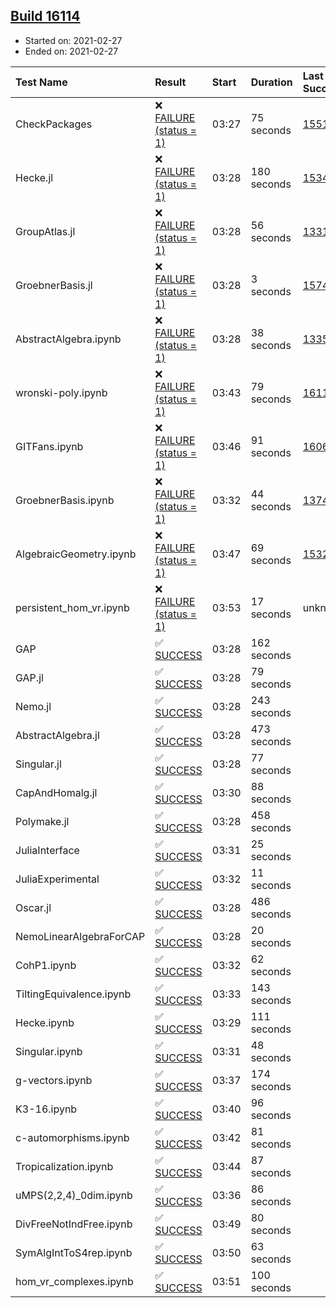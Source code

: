 ## [Build 16114](https://oscarci.mathematik.uni-kl.de/job/oscar/16114/)

* Started on: 2021-02-27
* Ended on: 2021-02-27

| Test Name    | Result | Start | Duration | Last Success | First Failure |
|:-------------|:-------|:------|:---------|:-------------|:--------------|
| CheckPackages | ❌ [FAILURE (status = 1)](https://oscarci.mathematik.uni-kl.de/job/oscar/16114/artifact/logs/build-16114/CheckPackages.log) | 03:27 | 75 seconds | [15514](https://oscarci.mathematik.uni-kl.de/job/oscar/15514/) | [15515](https://oscarci.mathematik.uni-kl.de/job/oscar/15515/) |
| Hecke.jl | ❌ [FAILURE (status = 1)](https://oscarci.mathematik.uni-kl.de/job/oscar/16114/artifact/logs/build-16114/Hecke.jl.log) | 03:28 | 180 seconds | [15344](https://oscarci.mathematik.uni-kl.de/job/oscar/15344/) | [15348](https://oscarci.mathematik.uni-kl.de/job/oscar/15348/) |
| GroupAtlas.jl | ❌ [FAILURE (status = 1)](https://oscarci.mathematik.uni-kl.de/job/oscar/16114/artifact/logs/build-16114/GroupAtlas.jl.log) | 03:28 | 56 seconds | [13311](https://oscarci.mathematik.uni-kl.de/job/oscar/13311/) | [13312](https://oscarci.mathematik.uni-kl.de/job/oscar/13312/) |
| GroebnerBasis.jl | ❌ [FAILURE (status = 1)](https://oscarci.mathematik.uni-kl.de/job/oscar/16114/artifact/logs/build-16114/GroebnerBasis.jl.log) | 03:28 | 3 seconds | [15745](https://oscarci.mathematik.uni-kl.de/job/oscar/15745/) | [15746](https://oscarci.mathematik.uni-kl.de/job/oscar/15746/) |
| AbstractAlgebra.ipynb | ❌ [FAILURE (status = 1)](https://oscarci.mathematik.uni-kl.de/job/oscar/16114/artifact/logs/build-16114/AbstractAlgebra.ipynb.log) | 03:28 | 38 seconds | [13355](https://oscarci.mathematik.uni-kl.de/job/oscar/13355/) | [13356](https://oscarci.mathematik.uni-kl.de/job/oscar/13356/) |
| wronski-poly.ipynb | ❌ [FAILURE (status = 1)](https://oscarci.mathematik.uni-kl.de/job/oscar/16114/artifact/logs/build-16114/wronski-poly.ipynb.log) | 03:43 | 79 seconds | [16112](https://oscarci.mathematik.uni-kl.de/job/oscar/16112/) | [16113](https://oscarci.mathematik.uni-kl.de/job/oscar/16113/) |
| GITFans.ipynb | ❌ [FAILURE (status = 1)](https://oscarci.mathematik.uni-kl.de/job/oscar/16114/artifact/logs/build-16114/GITFans.ipynb.log) | 03:46 | 91 seconds | [16068](https://oscarci.mathematik.uni-kl.de/job/oscar/16068/) | [16069](https://oscarci.mathematik.uni-kl.de/job/oscar/16069/) |
| GroebnerBasis.ipynb | ❌ [FAILURE (status = 1)](https://oscarci.mathematik.uni-kl.de/job/oscar/16114/artifact/logs/build-16114/GroebnerBasis.ipynb.log) | 03:32 | 44 seconds | [13748](https://oscarci.mathematik.uni-kl.de/job/oscar/13748/) | [13749](https://oscarci.mathematik.uni-kl.de/job/oscar/13749/) |
| AlgebraicGeometry.ipynb | ❌ [FAILURE (status = 1)](https://oscarci.mathematik.uni-kl.de/job/oscar/16114/artifact/logs/build-16114/AlgebraicGeometry.ipynb.log) | 03:47 | 69 seconds | [15322](https://oscarci.mathematik.uni-kl.de/job/oscar/15322/) | [15323](https://oscarci.mathematik.uni-kl.de/job/oscar/15323/) |
| persistent_hom_vr.ipynb | ❌ [FAILURE (status = 1)](https://oscarci.mathematik.uni-kl.de/job/oscar/16114/artifact/logs/build-16114/persistent_hom_vr.ipynb.log) | 03:53 | 17 seconds | unknown | unknown |
| GAP | ✅ [SUCCESS](https://oscarci.mathematik.uni-kl.de/job/oscar/16114/artifact/logs/build-16114/GAP.log) | 03:28 | 162 seconds |  |  |
| GAP.jl | ✅ [SUCCESS](https://oscarci.mathematik.uni-kl.de/job/oscar/16114/artifact/logs/build-16114/GAP.jl.log) | 03:28 | 79 seconds |  |  |
| Nemo.jl | ✅ [SUCCESS](https://oscarci.mathematik.uni-kl.de/job/oscar/16114/artifact/logs/build-16114/Nemo.jl.log) | 03:28 | 243 seconds |  |  |
| AbstractAlgebra.jl | ✅ [SUCCESS](https://oscarci.mathematik.uni-kl.de/job/oscar/16114/artifact/logs/build-16114/AbstractAlgebra.jl.log) | 03:28 | 473 seconds |  |  |
| Singular.jl | ✅ [SUCCESS](https://oscarci.mathematik.uni-kl.de/job/oscar/16114/artifact/logs/build-16114/Singular.jl.log) | 03:28 | 77 seconds |  |  |
| CapAndHomalg.jl | ✅ [SUCCESS](https://oscarci.mathematik.uni-kl.de/job/oscar/16114/artifact/logs/build-16114/CapAndHomalg.jl.log) | 03:30 | 88 seconds |  |  |
| Polymake.jl | ✅ [SUCCESS](https://oscarci.mathematik.uni-kl.de/job/oscar/16114/artifact/logs/build-16114/Polymake.jl.log) | 03:28 | 458 seconds |  |  |
| JuliaInterface | ✅ [SUCCESS](https://oscarci.mathematik.uni-kl.de/job/oscar/16114/artifact/logs/build-16114/JuliaInterface.log) | 03:31 | 25 seconds |  |  |
| JuliaExperimental | ✅ [SUCCESS](https://oscarci.mathematik.uni-kl.de/job/oscar/16114/artifact/logs/build-16114/JuliaExperimental.log) | 03:32 | 11 seconds |  |  |
| Oscar.jl | ✅ [SUCCESS](https://oscarci.mathematik.uni-kl.de/job/oscar/16114/artifact/logs/build-16114/Oscar.jl.log) | 03:28 | 486 seconds |  |  |
| NemoLinearAlgebraForCAP | ✅ [SUCCESS](https://oscarci.mathematik.uni-kl.de/job/oscar/16114/artifact/logs/build-16114/NemoLinearAlgebraForCAP.log) | 03:28 | 20 seconds |  |  |
| CohP1.ipynb | ✅ [SUCCESS](https://oscarci.mathematik.uni-kl.de/job/oscar/16114/artifact/logs/build-16114/CohP1.ipynb.log) | 03:32 | 62 seconds |  |  |
| TiltingEquivalence.ipynb | ✅ [SUCCESS](https://oscarci.mathematik.uni-kl.de/job/oscar/16114/artifact/logs/build-16114/TiltingEquivalence.ipynb.log) | 03:33 | 143 seconds |  |  |
| Hecke.ipynb | ✅ [SUCCESS](https://oscarci.mathematik.uni-kl.de/job/oscar/16114/artifact/logs/build-16114/Hecke.ipynb.log) | 03:29 | 111 seconds |  |  |
| Singular.ipynb | ✅ [SUCCESS](https://oscarci.mathematik.uni-kl.de/job/oscar/16114/artifact/logs/build-16114/Singular.ipynb.log) | 03:31 | 48 seconds |  |  |
| g-vectors.ipynb | ✅ [SUCCESS](https://oscarci.mathematik.uni-kl.de/job/oscar/16114/artifact/logs/build-16114/g-vectors.ipynb.log) | 03:37 | 174 seconds |  |  |
| K3-16.ipynb | ✅ [SUCCESS](https://oscarci.mathematik.uni-kl.de/job/oscar/16114/artifact/logs/build-16114/K3-16.ipynb.log) | 03:40 | 96 seconds |  |  |
| c-automorphisms.ipynb | ✅ [SUCCESS](https://oscarci.mathematik.uni-kl.de/job/oscar/16114/artifact/logs/build-16114/c-automorphisms.ipynb.log) | 03:42 | 81 seconds |  |  |
| Tropicalization.ipynb | ✅ [SUCCESS](https://oscarci.mathematik.uni-kl.de/job/oscar/16114/artifact/logs/build-16114/Tropicalization.ipynb.log) | 03:44 | 87 seconds |  |  |
| uMPS(2,2,4)_0dim.ipynb | ✅ [SUCCESS](https://oscarci.mathematik.uni-kl.de/job/oscar/16114/artifact/logs/build-16114/uMPS-2-2-4-_0dim.ipynb.log) | 03:36 | 86 seconds |  |  |
| DivFreeNotIndFree.ipynb | ✅ [SUCCESS](https://oscarci.mathematik.uni-kl.de/job/oscar/16114/artifact/logs/build-16114/DivFreeNotIndFree.ipynb.log) | 03:49 | 80 seconds |  |  |
| SymAlgIntToS4rep.ipynb | ✅ [SUCCESS](https://oscarci.mathematik.uni-kl.de/job/oscar/16114/artifact/logs/build-16114/SymAlgIntToS4rep.ipynb.log) | 03:50 | 63 seconds |  |  |
| hom_vr_complexes.ipynb | ✅ [SUCCESS](https://oscarci.mathematik.uni-kl.de/job/oscar/16114/artifact/logs/build-16114/hom_vr_complexes.ipynb.log) | 03:51 | 100 seconds |  |  |
